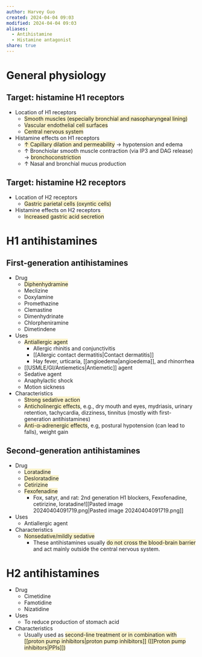 ```yaml
---
author: Harvey Guo
created: 2024-04-04 09:03
modified: 2024-04-04 09:03
aliases:
  - Antihistamine
  - Histamine antagonist
share: true
---
```

# General physiology
## Target: histamine H1 receptors
- Location of H1 receptors
	- <span style="background:rgba(240, 200, 0, 0.2)">Smooth muscles (especially bronchial and nasopharyngeal lining)</span>
	- <span style="background:rgba(240, 200, 0, 0.2)">Vascular endothelial cell surfaces</span>
	- <span style="background:rgba(240, 200, 0, 0.2)">Central nervous system</span>
- Histamine effects on H1 receptors
	- <span style="background:rgba(240, 200, 0, 0.2)">↑ Capillary dilation and permeability</span> → hypotension and edema
	- ↑ Bronchiolar smooth muscle contraction (via IP3 and DAG release) → <span style="background:rgba(240, 200, 0, 0.2)">bronchoconstriction</span>
	- ↑ Nasal and bronchial mucus production
## Target: histamine H2 receptors
- Location of H2 receptors
	- <span style="background:rgba(240, 200, 0, 0.2)">Gastric parietal cells (oxyntic cells)</span>
- Histamine effects on H2 receptors
	- <span style="background:rgba(240, 200, 0, 0.2)">Increased gastric acid secretion</span>
# H1 antihistamines
## First-generation antihistamines
- Drug
	- <span style="background:rgba(240, 200, 0, 0.2)">Diphenhydramine</span>
	- Meclizine
	- Doxylamine
	- Promethazine
	- Clemastine
	- Dimenhydrinate
	- Chlorpheniramine
	- Dimetindene
- Uses
	- <span style="background:rgba(240, 200, 0, 0.2)">Antiallergic agent</span>
		- Allergic rhinitis and conjunctivitis
		- [[Allergic contact dermatitis|Contact dermatitis]]
		- Hay fever, urticaria, [[angioedema|angioedema]], and rhinorrhea
	- [[USMLE/GI/Antiemetics|Antiemetic]] agent
	- Sedative agent
	- Anaphylactic shock
	- Motion sickness
- Characteristics
	- <span style="background:rgba(240, 200, 0, 0.2)">Strong sedative action</span>
	- <span style="background:rgba(240, 200, 0, 0.2)">Anticholinergic effects</span>, e.g., dry mouth and eyes, mydriasis, urinary retention, tachycardia, dizziness, tinnitus (mostly with first-generation antihistamines)
	- <span style="background:rgba(240, 200, 0, 0.2)">Anti-α-adrenergic effects</span>, e.g, postural hypotension (can lead to falls), weight gain
## Second-generation antihistamines
- Drug
	- <span style="background:rgba(240, 200, 0, 0.2)">Loratadine</span>
	- <span style="background:rgba(240, 200, 0, 0.2)">Desloratadine</span>
	- <span style="background:rgba(240, 200, 0, 0.2)">Cetirizine</span>
	- <span style="background:rgba(240, 200, 0, 0.2)">Fexofenadine</span>
		- Fox, satyr, and rat: 2nd generation H1 blockers, Fexofenadine, cetirizine, loratadine![[Pasted image 20240404091719.png|Pasted image 20240404091719.png]]
- Uses
	- Antiallergic agent
- Characteristics
	- <span style="background:rgba(240, 200, 0, 0.2)">Nonsedative/mildly sedative</span>
		- These antihistamines usually <span style="background:rgba(240, 200, 0, 0.2)">do not cross the blood-brain barrier</span> and act mainly outside the central nervous system.
# H2 antihistamines
- Drug
	- Cimetidine
	- Famotidine
	- Nizatidine
- Uses
	- To reduce production of stomach acid
- Characteristics
	- Usually used as <span style="background:rgba(240, 200, 0, 0.2)">second-line treatment or in combination with [[proton pump inhibitors|proton pump inhibitors]] ([[Proton pump inhibitors|PPIs]])</span>